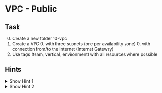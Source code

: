 # VPC - Public


## Task
0. Create a new folder 10-vpc
0. Create a VPC 
    0. with three subnets (one per availability zone)
    0. with connection from/to the internet (Internet Gateway)
0. Use tags (team, vertical, environment) with all resources where possible

## Hints
<details><summary>Show Hint 1</summary><p>

You need 10 resources
</p></details>


<details><summary>Show Hint 2</summary><p>

Resources: aws_vpc, aws_internet_gateway, aws_subnet, aws_route_table, aws_route, aws_route_table_association
</p></details>